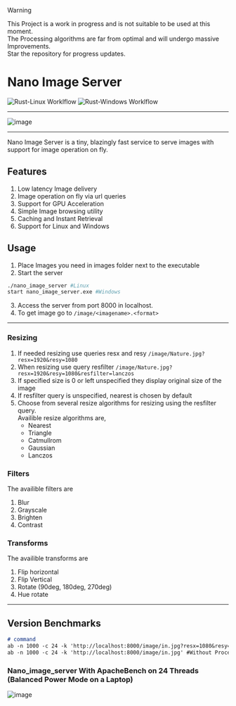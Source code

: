 > [!WARNING]  
> This Project is a work in progress and is not suitable to be used at this moment.  <br>
> The Processing algorithms are far from optimal and will undergo massive Improvements. <br>
> Star the repository for progress updates.

# Nano Image Server
![Rust-Linux Worklflow](https://github.com/mahinkumar/Nano_image_server/actions/workflows/Rust_Linux.yml/badge.svg)
![Rust-Windows Worklflow](https://github.com/mahinkumar/Nano_image_server/actions/workflows/Rust_Windows.yml/badge.svg)


<hr>

![image](https://github.com/user-attachments/assets/c43b43bf-b42e-4115-b225-da9a76f26894)
<hr>
Nano Image Server is a tiny, blazingly fast service to serve images with support for image operation on fly.

## Features
1. Low latency Image delivery
2. Image operation on fly via url queries
3. Support for GPU Acceleration
4. Simple Image browsing utility
5. Caching and Instant Retrieval
6. Support for Linux and Windows


## Usage

1. Place Images you need in images folder next to the executable
2. Start the server
```bash
./nano_image_server #Linux
start nano_image_server.exe #Windows
```
3. Access the server from port 8000 in localhost.
4. To get image go to `/image/<imagename>.<format>`

<hr>

### Resizing
1. If needed resizing use queries resx and resy `/image/Nature.jpg?resx=1920&resy=1080`
2. When resizing use query resfilter `/image/Nature.jpg?resx=1920&resy=1080&resfilter=lanczos`
3. If specified size is 0 or left unspecified they display original size of the image
4. If resfilter query is unspecified, nearest is chosen by default
5. Choose from several resize algorithms for resizing using the resfilter query.<br>
    Availible resize algorithms are,
    - Nearest
    - Triangle
    - Catmullrom
    - Gaussian
    - Lanczos

### Filters
The availible filters are 
1. Blur
2. Grayscale 
3. Brighten
4. Contrast

### Transforms
The availible transforms are
1. Flip horizontal
2. Flip Vertical
3. Rotate (90deg, 180deg, 270deg)
4. Hue rotate

<hr>


## Version Benchmarks 
```markdown
# command
ab -n 1000 -c 24 -k 'http://localhost:8000/image/in.jpg?resx=1080&resy=1920' #With Processing
ab -n 1000 -c 24 -k 'http://localhost:8000/image/in.jpg' #Without Processing
```
### Nano_image_server With ApacheBench on 24 Threads (Balanced Power Mode on a Laptop)
![image](https://github.com/user-attachments/assets/a15ca744-08d2-4d65-8f08-ab62556ab752)

